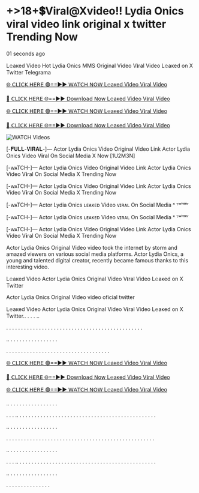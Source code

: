 # +>18+💲Viral@Xvideo!! Lydia Onics viral video link original x twitter Trending Now #

01 seconds ago

L𝚎aᴋed Video Hot Lydia Onics MMS Original Video V𝐢ral Video L𝚎aᴋed on X Twitter Telegrama

[🌐 𝖢𝖫𝖨𝖢𝖪 𝖧𝖤𝖱𝖤 🟢==►► 𝖶𝖠𝖳𝖢𝖧 𝖭𝖮𝖶 L𝚎aᴋed Video V𝐢ral Video](https://t.co/KPp9hykosG)

[🔴 𝖢𝖫𝖨𝖢𝖪 𝖧𝖤𝖱𝖤 🌐==►► 𝖣𝗈𝗐𝗇𝗅𝗈𝖺𝖽 𝖭𝗈𝗐 L𝚎aᴋed Video V𝐢ral Video](https://t.co/KPp9hykosG)

[🌐 𝖢𝖫𝖨𝖢𝖪 𝖧𝖤𝖱𝖤 🟢==►► 𝖶𝖠𝖳𝖢𝖧 𝖭𝖮𝖶 L𝚎aᴋed Video V𝐢ral Video](https://t.co/KPp9hykosG)

[🔴 𝖢𝖫𝖨𝖢𝖪 𝖧𝖤𝖱𝖤 🌐==►► 𝖣𝗈𝗐𝗇𝗅𝗈𝖺𝖽 𝖭𝗈𝗐 L𝚎aᴋed Video V𝐢ral Video](https://t.co/KPp9hykosG)

<a href="https://t.co/KPp9hykosG" rel="nofollow" data-target="animated-image.originalLink"><img src="https://camo.githubusercontent.com/8a4f000d20f83aca3bf7ec5f350d767afa0574a8a352519fd8cfa583a6f93a33/68747470733a2f2f692e696d6775722e636f6d2f644a486b345a712e676966" alt="WATCH Videos" data-canonical-src="https://i.imgur.com/dJHk4Zq.gif" style="max-width: 100%; display: inline-block;" data-target="animated-image.originalImage"></a>

[-𝐅𝐔𝐋𝐋-𝐕𝐈𝐑𝐀𝐋-]— Actor Lydia Onics Video Original Video Link Actor Lydia Onics Video V𝐢ral On Social Media X Now [1U2M3N]

[-wᴀTCH-]— Actor Lydia Onics Video Original Video Link Actor Lydia Onics Video V𝐢ral On Social Media X Trending Now

[-wᴀTCH-]— Actor Lydia Onics Video Original Video Link Actor Lydia Onics Video V𝐢ral On Social Media X Trending Now

[-wᴀTCH-]— Actor Lydia Onics ʟᴇᴀᴋᴇᴅ Video ᴠɪʀᴀʟ On Social Media ˣ ᵀʷⁱᵗᵗᵉʳ

[-wᴀTCH-]— Actor Lydia Onics ʟᴇᴀᴋᴇᴅ Video ᴠɪʀᴀʟ On Social Media ˣ ᵀʷⁱᵗᵗᵉʳ

[-wᴀTCH-]— Actor Lydia Onics Video Original Video Link Actor Lydia Onics Video V𝐢ral On Social Media X Trending Now

Actor Lydia Onics Original Video video took the internet by storm and amazed viewers on various social media platforms. Actor Lydia Onics, a young and talented digital creator, recently became famous thanks to this interesting video.

L𝚎aᴋed Video Actor Lydia Onics Original Video V𝐢ral Video L𝚎aᴋed on X Twitter

Actor Lydia Onics Original Video video oficial twitter

L𝚎aᴋed Video Actor Lydia Onics Original Video V𝐢ral Video L𝚎aᴋed on X Twitter.. . . . ..

. . . . . . . . . . . . . . . . . . . . . . . . . . . . . . . . . . . . . . . . . . . . . .

.. . . . . . . . . . . . . . . . .

. . . . . . . . . . . . . . . . . . . . . . . . . . . . . . . . . . .

[🌐 𝖢𝖫𝖨𝖢𝖪 𝖧𝖤𝖱𝖤 🟢==►► 𝖶𝖠𝖳𝖢𝖧 𝖭𝖮𝖶 L𝚎aᴋed Video V𝐢ral Video](https://t.co/KPp9hykosG)

[🔴 𝖢𝖫𝖨𝖢𝖪 𝖧𝖤𝖱𝖤 🌐==►► 𝖣𝗈𝗐𝗇𝗅𝗈𝖺𝖽 𝖭𝗈𝗐 L𝚎aᴋed Video V𝐢ral Video](https://t.co/KPp9hykosG)

[🌐 𝖢𝖫𝖨𝖢𝖪 𝖧𝖤𝖱𝖤 🟢==►► 𝖶𝖠𝖳𝖢𝖧 𝖭𝖮𝖶 L𝚎aᴋed Video V𝐢ral Video](https://t.co/KPp9hykosG)

.. . . . . . . . . . . . . . . . .

. . . .. . . . . . . . . . . . . . . . . . . . . . . . . . . . . . . . . . . . . . . . . . . . . . .

.. . . . . . . . . . . . . . . . .

. . . . . . . . . . . . . . . . . . . . . . . . . . . . . . . . . . . . . . . . . . . . . . . . . .

.. . . . . . . . . . . . . . . . .

. . . .. . . . . . . . . . . . . . . . . . . . . . . . . . . . . . . . . . . . . . . . . . . . . . .

.. . . . . . . . . . . . . . . . .

. . . . . . . . . . . . . . .
